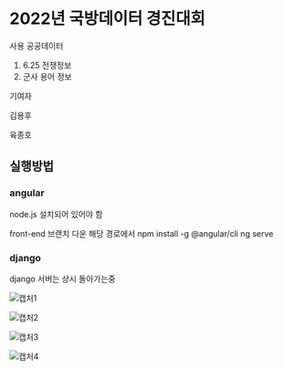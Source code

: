 # 2022년 국방데이터 경진대회

사용 공공데이터
1. 6.25 전쟁정보
2. 군사 용어 정보




기여자


김용후

육종호


## 실행방법

### angular
node.js 설치되어 있어야 함

front-end 브랜치 다운
해당 경로에서
npm install -g @angular/cli
ng serve

### django
django 서버는 상시 돌아가는중

![캡처1](https://user-images.githubusercontent.com/39542757/185778511-8122b3b7-7633-4a8e-9de5-d59ac34f6eaa.PNG)


![캡처2](https://user-images.githubusercontent.com/39542757/185778514-7c089075-4e9a-4c1e-850f-3d8e7abe9e4b.PNG)


![캡처3](https://user-images.githubusercontent.com/39542757/185778516-bd76f75a-7bb4-44b5-9848-81d95fba3db8.PNG)


![캡처4](https://user-images.githubusercontent.com/39542757/185778517-c6accba7-a7f1-490f-82aa-58db795497af.PNG)
